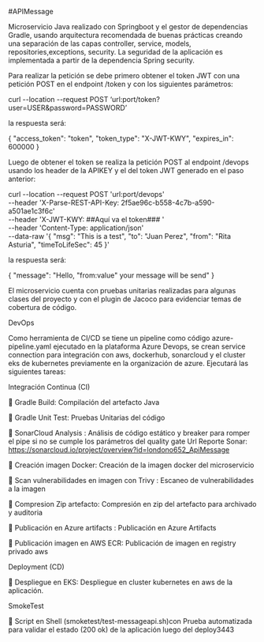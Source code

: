 #APIMessage

Microservicio Java realizado con Springboot y el gestor de dependencias Gradle, usando arquitectura recomendada de buenas prácticas creando una separación de las capas controller, service, models, repositories,exceptions, security.
La seguridad de la aplicación es implementada a partir de la dependencia Spring security.

Para realizar la petición se debe primero obtener el token JWT con una petición POST en el endpoint /token y con los siguientes parámetros: 

curl --location --request POST ‘url:port/token?user=USER&password=PASSWORD’

la respuesta será:

{
"access_token": "token",
"token_type": "X-JWT-KWY",
"expires_in": 600000
}

Luego de obtener el token se realiza la petición POST al endpoint /devops usando los header de la APIKEY y el del token JWT generado en el paso anterior:

curl --location --request POST 'url:port/devops' \
--header 'X-Parse-REST-API-Key: 2f5ae96c-b558-4c7b-a590-a501ae1c3f6c' \
--header 'X-JWT-KWY: ##Aquí va el token### ' \
--header 'Content-Type: application/json' \
--data-raw '{
"msg": "This is a test",
"to": "Juan Perez",
"from": "Rita Asturia",
"timeToLifeSec": 45
}'

la respuesta será:

{
"message": "Hello, "from:value" your message will be send"
}

El microservicio cuenta con pruebas unitarias realizadas para algunas clases del proyecto y con el plugin de Jacoco para evidenciar temas de cobertura de código.

DevOps

Como herramienta de CI/CD se tiene un pipeline como código azure-pipeline.yaml ejecutado en la plataforma Azure Devops, se crean service connection para integración con aws, dockerhub, sonarcloud y el cluster eks de kubernetes previamente en la organización de azure.
Ejecutará las siguientes tareas:

Integración Continua (CI)

	Gradle Build: Compilación del artefacto Java

	Gradle Unit Test: Pruebas Unitarias del código

	SonarCloud Analysis : Análisis de código estático y breaker para romper el pipe si no se cumple los parámetros del quality gate
Url Reporte Sonar: https://sonarcloud.io/project/overview?id=londono652_ApiMessage

	Creación imagen Docker: Creación de la imagen docker del microservicio

	Scan vulnerabilidades en imagen con Trivy : Escaneo de vulnerabilidades a la imagen

	Compresion Zip artefacto: Compresión en zip del artefacto para archivado y auditoria

	Publicación en Azure artifacts : Publicación en Azure Artifacts

	Publicación imagen en AWS ECR: Publicación de imagen en registry privado aws 


Deployment (CD)

	Despliegue en EKS: Despliegue en cluster kubernetes en aws de la aplicación.

SmokeTest

	Script en Shell (smoketest/test-messageapi.sh)con Prueba automatizada para validar el estado (200 ok) de la aplicación luego del deploy3443